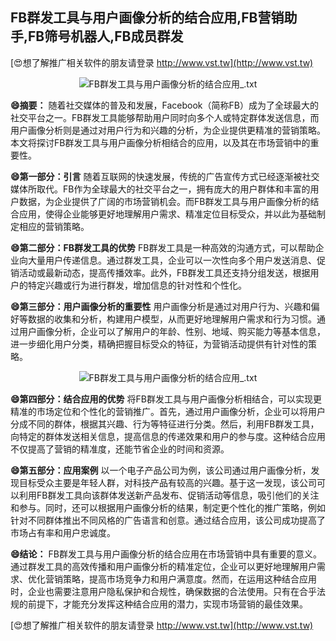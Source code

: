 ## **FB群发工具与用户画像分析的结合应用,FB营销助手,FB筛号机器人,FB成员群发**

[😍想了解推广相关软件的朋友请登录 http://www.vst.tw](http://www.vst.tw)

 <center><img src="https://vst.tw/MP4/tuiguang/png/5.png" alt="FB群发工具与用户画像分析的结合应用_.txt"></center>

**😄摘要：**
随着社交媒体的普及和发展，Facebook（简称FB）成为了全球最大的社交平台之一。FB群发工具能够帮助用户同时向多个人或特定群体发送信息，而用户画像分析则是通过对用户行为和兴趣的分析，为企业提供更精准的营销策略。本文将探讨FB群发工具与用户画像分析相结合的应用，以及其在市场营销中的重要性。

**😄第一部分：引言**
随着互联网的快速发展，传统的广告宣传方式已经逐渐被社交媒体所取代。FB作为全球最大的社交平台之一，拥有庞大的用户群体和丰富的用户数据，为企业提供了广阔的市场营销机会。而FB群发工具与用户画像分析的结合应用，使得企业能够更好地理解用户需求、精准定位目标受众，并以此为基础制定相应的营销策略。

**😄第二部分：FB群发工具的优势**
FB群发工具是一种高效的沟通方式，可以帮助企业向大量用户传递信息。通过群发工具，企业可以一次性向多个用户发送消息、促销活动或最新动态，提高传播效率。此外，FB群发工具还支持分组发送，根据用户的特定兴趣或行为进行群发，增加信息的针对性和个性化。

**😄第三部分：用户画像分析的重要性**
用户画像分析是通过对用户行为、兴趣和偏好等数据的收集和分析，构建用户模型，从而更好地理解用户需求和行为习惯。通过用户画像分析，企业可以了解用户的年龄、性别、地域、购买能力等基本信息，进一步细化用户分类，精确把握目标受众的特征，为营销活动提供有针对性的策略。

 <center><img src="https://vst.tw/MP4/tuiguang/png/4.png" alt="FB群发工具与用户画像分析的结合应用_.txt"></center>

**😄第四部分：结合应用的优势**
将FB群发工具与用户画像分析相结合，可以实现更精准的市场定位和个性化的营销推广。首先，通过用户画像分析，企业可以将用户分成不同的群体，根据其兴趣、行为等特征进行分类。然后，利用FB群发工具，向特定的群体发送相关信息，提高信息的传递效果和用户的参与度。这种结合应用不仅提高了营销的精准度，还能节省企业的时间和资源。

**😄第五部分：应用案例**
以一个电子产品公司为例，该公司通过用户画像分析，发现目标受众主要是年轻人群，对科技产品有较高的兴趣。基于这一发现，该公司可以利用FB群发工具向该群体发送新产品发布、促销活动等信息，吸引他们的关注和参与。同时，还可以根据用户画像分析的结果，制定更个性化的推广策略，例如针对不同群体推出不同风格的广告语言和创意。通过结合应用，该公司成功提高了市场占有率和用户忠诚度。

**😄结论：**
FB群发工具与用户画像分析的结合应用在市场营销中具有重要的意义。通过群发工具的高效传播和用户画像分析的精准定位，企业可以更好地理解用户需求、优化营销策略，提高市场竞争力和用户满意度。然而，在运用这种结合应用时，企业也需要注意用户隐私保护和合规性，确保数据的合法使用。只有在合乎法规的前提下，才能充分发挥这种结合应用的潜力，实现市场营销的最佳效果。

[😍想了解推广相关软件的朋友请登录 http://www.vst.tw](http://www.vst.tw)




